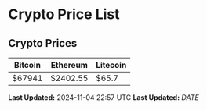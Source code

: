 # Crypto Price List

## Crypto Prices
| Bitcoin | Ethereum | Litecoin |
| ------- | -------- | -------- |
| $67941 | $2402.55 | $65.7 |
**Last Updated:** 2024-11-04 22:57 UTC
**Last Updated:** $DATE$
